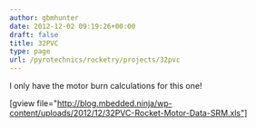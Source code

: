 ```yaml
---
author: gbmhunter
date: 2012-12-02 09:19:26+00:00
draft: false
title: 32PVC
type: page
url: /pyrotechnics/rocketry/projects/32pvc
---
```


I only have the motor burn calculations for this one!

[gview file="http://blog.mbedded.ninja/wp-content/uploads/2012/12/32PVC-Rocket-Motor-Data-SRM.xls"]
